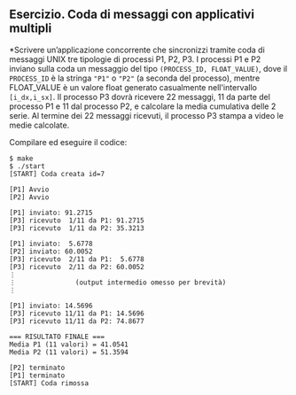 ## Esercizio. Coda di messaggi con applicativi multipli

*Scrivere un’applicazione concorrente che sincronizzi tramite coda di messaggi UNIX tre tipologie di processi P1, P2, P3. I processi P1 e P2 inviano sulla coda un messaggio del tipo ``(PROCESS_ID, FLOAT_VALUE)``, dove il ``PROCESS_ID`` è la stringa ``"P1"`` o ``"P2"`` (a seconda del processo), mentre FLOAT_VALUE è un valore float generato casualmente nell'intervallo ``[i_dx,i_sx]``.
Il processo P3 dovrà ricevere 22 messaggi, 11 da parte del processo P1 e 11 dal processo P2, e calcolare la media cumulativa delle 2 serie. Al termine dei 22 messaggi ricevuti, il processo P3 stampa a video le medie calcolate. 

Compilare ed eseguire il codice:

```console
$ make
$ ./start
[START] Coda creata id=7

[P1] Avvio
[P2] Avvio

[P1] inviato: 91.2715
[P3] ricevuto  1/11 da P1: 91.2715
[P3] ricevuto  1/11 da P2: 35.3213

[P1] inviato:  5.6778
[P2] inviato: 60.0052
[P3] ricevuto  2/11 da P1:  5.6778
[P3] ricevuto  2/11 da P2: 60.0052
⋮
⋮               (output intermedio omesso per brevità)
⋮

[P1] inviato: 14.5696
[P3] ricevuto 11/11 da P1: 14.5696
[P3] ricevuto 11/11 da P2: 74.8677

=== RISULTATO FINALE ===
Media P1 (11 valori) = 41.0541
Media P2 (11 valori) = 51.3594

[P2] terminato
[P1] terminato
[START] Coda rimossa
```




